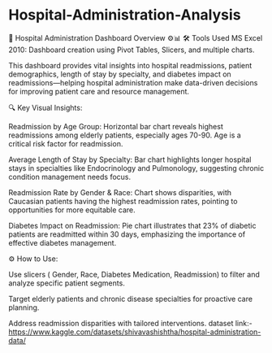 # Hospital-Administration-Analysis
🏥 Hospital Administration Dashboard Overview ⚙️📊
🛠 Tools Used
MS Excel 2010: Dashboard creation using Pivot Tables, Slicers, and multiple charts.

This dashboard provides vital insights into hospital readmissions, patient demographics, length of stay by specialty, and diabetes impact on readmissions—helping hospital administration make data-driven decisions for improving patient care and resource management.

🔍 Key Visual Insights:

 Readmission by Age Group: Horizontal bar chart reveals highest readmissions among elderly patients, especially ages 70-90. Age is a critical risk factor for readmission.

 Average Length of Stay by Specialty: Bar chart highlights longer hospital stays in specialties like Endocrinology and Pulmonology, suggesting chronic condition management needs focus.

 Readmission Rate by Gender & Race: Chart shows disparities, with Caucasian patients having the highest readmission rates, pointing to opportunities for more equitable care.

 Diabetes Impact on Readmission: Pie chart illustrates that 23% of diabetic patients are readmitted within 30 days, emphasizing the importance of effective diabetes management.

⚙️ How to Use:

Use slicers ( Gender,  Race,  Diabetes Medication,  Readmission) to filter and analyze specific patient segments.

Target elderly patients and chronic disease specialties for proactive care planning.

Address readmission disparities with tailored interventions.
dataset link:- https://www.kaggle.com/datasets/shivavashishtha/hospital-administration-data/	
